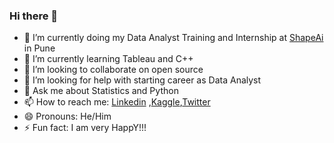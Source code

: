 ### Hi there 👋


- 🔭 I’m currently doing my Data Analyst Training and Internship at [ShapeAi](https://www.shapeai.tech/) in Pune
- 🌱 I’m currently learning Tableau and C++
- 👯 I’m looking to collaborate on open source
- 🤔 I’m looking for help with starting career as Data Analyst
- 💬 Ask me about Statistics and Python
- 📫 How to reach me: [Linkedin](https://www.linkedin.com/in/somnath-gherade-186677198/) ,[Kaggle](https://www.kaggle.com/somnathgherade/account),[Twitter](https://twitter.com/Somnath_G98)
- 😄 Pronouns: He/Him
- ⚡ Fun fact: I am very HappY!!!


